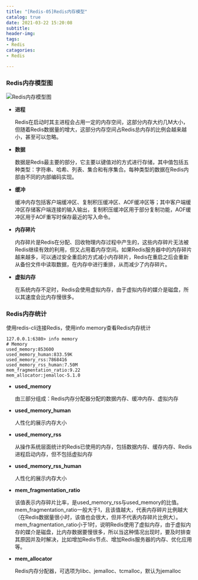 ```yaml
---
title: "[Redis-05]Redis内存模型"
catalog: true
date: 2021-03-22 15:20:08
subtitle: 
header-img:
tags:
- Redis
catagories:
- Redis

---
```


### Redis内存模型图

![Redis内存模型图](memory-model.png)

- **进程**

  Redis在启动时其主进程会占用一定的内存空间，这部分内存大约几M大小，但随着Redis数据量的增大，这部分内存空间占Redis总内存的比例会越来越小，甚至可以忽略。

- **数据**

  数据是Redis最主要的部分，它主要以键值对的方式进行存储，其中值包括五种类型：字符串、哈希、列表、集合和有序集合。每种类型的数据在Redis内部由不同的内部编码实现。

- **缓冲**

  缓冲内存包括客户端缓冲区、复制积压缓冲区、AOF缓冲区等；其中客户端缓冲区存储客户端连接的输入输出，复制积压缓冲区用于部分复制功能，AOF缓冲区用于AOF重写时保存最近的写入命令。

- **内存碎片**

  内存碎片是Redis在分配、回收物理内存过程中产生的，这些内存碎片无法被Redis继续有效的利用，但又占用着内存空间。如果Redis服务器中的内存碎片越来越多，可以通过安全重启的方式减小内存碎片，Redis在重启之后会重新从备份文件中读取数据，在内存中进行重排，从而减少了内存碎片。

- **虚拟内存**

  在系统内存不足时，Redis会使用虚拟内存，由于虚拟内存的媒介是磁盘，所以其速度会比内存慢很多。

### Redis内存统计

使用redis-cli连接Redis，使用info memory查看Redis内存统计

```
127.0.0.1:6380> info memory
# Memory
used_memory:853600
used_memory_human:833.59K
used_memory_rss:7868416
used_memory_rss_human:7.50M
mem_fragmentation_ratio:9.22
mem_allocator:jemalloc-5.1.0
```

- **used_memory**

  由三部分组成：Redis内存分配器分配的数据内存、缓冲内存、虚拟内存

- **used_memory_human**

  人性化的展示内存大小

- **used_memory_rss**

  从操作系统层面统计的Redis已使用的内存，包括数据内存、缓存内存、Redis进程启动内存，但不包括虚拟内存

- **used_memory_rss_human**

  人性化的展示内存大小

- **mem_fragmentation_ratio**

  该值表示内存碎片比率，是used_memory_rss与used_memory的比值。mem_fragmentation_ratio一般大于1，且该值越大，代表内存碎片比例越大（在Redis数据量很小时，该值也会很大，但并不代表内存碎片比例大）。mem_fragmentation_ratio小于1时，说明Redis使用了虚拟内存，由于虚拟内存的媒介是磁盘，比内存数据要慢很多，所以当这种情况出现时，要及时排查其原因并及时解决，比如增加Redis节点、增加Redis服务器的内存、优化应用等。

- **mem_allocator**

  Redis内存分配器，可选项为libc、jemalloc、tcmalloc，默认为jemalloc

